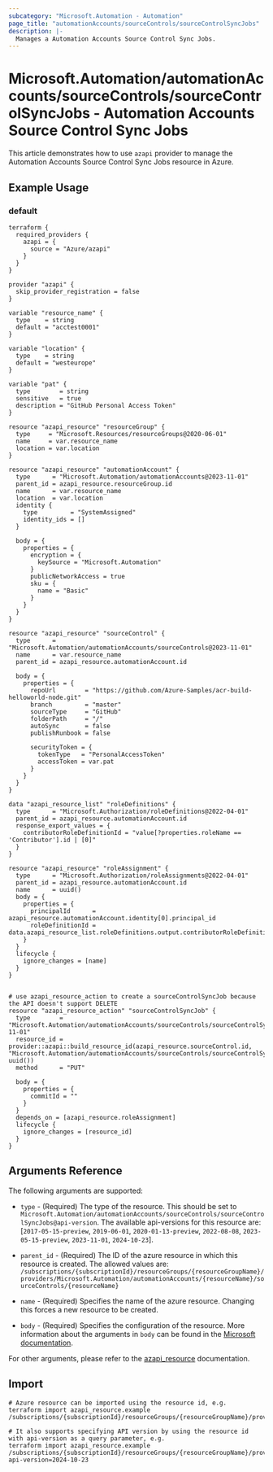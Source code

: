 ```yaml
---
subcategory: "Microsoft.Automation - Automation"
page_title: "automationAccounts/sourceControls/sourceControlSyncJobs"
description: |-
  Manages a Automation Accounts Source Control Sync Jobs.
---
```


# Microsoft.Automation/automationAccounts/sourceControls/sourceControlSyncJobs - Automation Accounts Source Control Sync Jobs

This article demonstrates how to use `azapi` provider to manage the Automation Accounts Source Control Sync Jobs resource in Azure.

## Example Usage

### default

```hcl
terraform {
  required_providers {
    azapi = {
      source = "Azure/azapi"
    }
  }
}

provider "azapi" {
  skip_provider_registration = false
}

variable "resource_name" {
  type    = string
  default = "acctest0001"
}

variable "location" {
  type    = string
  default = "westeurope"
}

variable "pat" {
  type        = string
  sensitive   = true
  description = "GitHub Personal Access Token"
}

resource "azapi_resource" "resourceGroup" {
  type     = "Microsoft.Resources/resourceGroups@2020-06-01"
  name     = var.resource_name
  location = var.location
}

resource "azapi_resource" "automationAccount" {
  type      = "Microsoft.Automation/automationAccounts@2023-11-01"
  parent_id = azapi_resource.resourceGroup.id
  name      = var.resource_name
  location  = var.location
  identity {
    type         = "SystemAssigned"
    identity_ids = []
  }

  body = {
    properties = {
      encryption = {
        keySource = "Microsoft.Automation"
      }
      publicNetworkAccess = true
      sku = {
        name = "Basic"
      }
    }
  }
}

resource "azapi_resource" "sourceControl" {
  type      = "Microsoft.Automation/automationAccounts/sourceControls@2023-11-01"
  name      = var.resource_name
  parent_id = azapi_resource.automationAccount.id

  body = {
    properties = {
      repoUrl        = "https://github.com/Azure-Samples/acr-build-helloworld-node.git"
      branch         = "master"
      sourceType     = "GitHub"
      folderPath     = "/"
      autoSync       = false
      publishRunbook = false

      securityToken = {
        tokenType   = "PersonalAccessToken"
        accessToken = var.pat
      }
    }
  }
}

data "azapi_resource_list" "roleDefinitions" {
  type      = "Microsoft.Authorization/roleDefinitions@2022-04-01"
  parent_id = azapi_resource.automationAccount.id
  response_export_values = {
    contributorRoleDefinitionId = "value[?properties.roleName == 'Contributor'].id | [0]"
  }
}

resource "azapi_resource" "roleAssignment" {
  type      = "Microsoft.Authorization/roleAssignments@2022-04-01"
  parent_id = azapi_resource.automationAccount.id
  name      = uuid()
  body = {
    properties = {
      principalId      = azapi_resource.automationAccount.identity[0].principal_id
      roleDefinitionId = data.azapi_resource_list.roleDefinitions.output.contributorRoleDefinitionId
    }
  }
  lifecycle {
    ignore_changes = [name]
  }
}


# use azapi_resource_action to create a sourceControlSyncJob because the API doesn't support DELETE
resource "azapi_resource_action" "sourceControlSyncJob" {
  type        = "Microsoft.Automation/automationAccounts/sourceControls/sourceControlSyncJobs@2023-11-01"
  resource_id = provider::azapi::build_resource_id(azapi_resource.sourceControl.id, "Microsoft.Automation/automationAccounts/sourceControls/sourceControlSyncJobs", uuid())
  method      = "PUT"

  body = {
    properties = {
      commitId = ""
    }
  }
  depends_on = [azapi_resource.roleAssignment]
  lifecycle {
    ignore_changes = [resource_id]
  }
}

```



## Arguments Reference

The following arguments are supported:

* `type` - (Required) The type of the resource. This should be set to `Microsoft.Automation/automationAccounts/sourceControls/sourceControlSyncJobs@api-version`. The available api-versions for this resource are: [`2017-05-15-preview`, `2019-06-01`, `2020-01-13-preview`, `2022-08-08`, `2023-05-15-preview`, `2023-11-01`, `2024-10-23`].

* `parent_id` - (Required) The ID of the azure resource in which this resource is created. The allowed values are:  
  `/subscriptions/{subscriptionId}/resourceGroups/{resourceGroupName}/providers/Microsoft.Automation/automationAccounts/{resourceName}/sourceControls/{resourceName}`

* `name` - (Required) Specifies the name of the azure resource. Changing this forces a new resource to be created.

* `body` - (Required) Specifies the configuration of the resource. More information about the arguments in `body` can be found in the [Microsoft documentation](https://learn.microsoft.com/en-us/azure/templates/Microsoft.Automation/automationAccounts/sourceControls/sourceControlSyncJobs?pivots=deployment-language-terraform).

For other arguments, please refer to the [azapi_resource](https://registry.terraform.io/providers/Azure/azapi/latest/docs/resources/resource) documentation.

## Import

 ```shell
 # Azure resource can be imported using the resource id, e.g.
 terraform import azapi_resource.example /subscriptions/{subscriptionId}/resourceGroups/{resourceGroupName}/providers/Microsoft.Automation/automationAccounts/{resourceName}/sourceControls/{resourceName}/sourceControlSyncJobs/{resourceName}
 
 # It also supports specifying API version by using the resource id with api-version as a query parameter, e.g.
 terraform import azapi_resource.example /subscriptions/{subscriptionId}/resourceGroups/{resourceGroupName}/providers/Microsoft.Automation/automationAccounts/{resourceName}/sourceControls/{resourceName}/sourceControlSyncJobs/{resourceName}?api-version=2024-10-23
 ```
